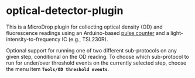 # optical-detector-plugin

This is a MicroDrop plugin for collecting optical density (OD) and fluorescence readings using an Arduino-based [pulse counter](https://github.com/wheeler-microfluidics/pulse-counter-rpc) and a light-intensity-to-frequency IC (e.g., TSL230R).

Optional support for running one of two different sub-protocols on any given step, conditional on the OD reading. To choose which sub-protocol to run for under/over threshold events on the currently selected step, choose the menu item **`Tools/OD threshold events`**.
